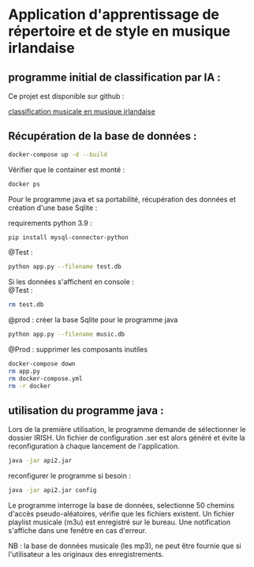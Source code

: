 # Application d'apprentissage de répertoire et de style en musique irlandaise  

## programme initial de classification par IA :  

Ce projet est disponible sur github :  

[classification musicale en musique irlandaise](https://github.com/erwan29880/classifieur_musique_irlandaise)

## Récupération de la base de données :  

```bash 
docker-compose up -d --build
```

Vérifier que le container est monté : 
```bash 
docker ps
```

Pour le programme java et sa portabilité, récupération des données et création d'une base Sqlite :   

requirements python 3.9 :
```bash 
pip install mysql-connector-python
```
@Test :
```bash 
python app.py --filename test.db
```

Si les données s'affichent en console :   
@Test :
```bash 
rm test.db
```

@prod : créer la base Sqlite pour le programme java
```bash 
python app.py --filename music.db
```

@Prod : supprimer les composants inutiles
```bash 
docker-compose down
rm app.py 
rm docker-compose.yml 
rm -r docker
```

## utilisation du programme java :   
Lors de la première utilisation, le programme demande de sélectionner le dossier IRISH. Un fichier de configuration .ser est alors généré et évite la reconfiguration à chaque lancement de l'application. 
```bash 
java -jar api2.jar
```  

reconfigurer le programme si besoin : 
```bash 
java -jar api2.jar config
```    

Le programme interroge la base de données, selectionne 50 chemins d'accès pseudo-aléatoires, vérifie que les fichiers existent.
Un fichier playlist musicale (m3u) est enregistré sur le bureau. Une notification s'affiche dans une fenêtre en cas d'erreur.  

NB : la base de données musicale (les mp3), ne peut être fournie que si l'utilisateur a les originaux des enregistrements.
